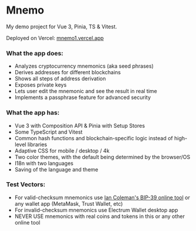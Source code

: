# Mnemo

My demo project for Vue 3, Pinia, TS & Vitest.

Deployed on Vercel: [mnemo1.vercel.app](https://mnemo1.vercel.app) 

### What the app does:
- Analyzes cryptocurrency mnemonics (aka seed phrases)
- Derives addresses for different blockchains
- Shows all steps of address derivation
- Exposes private keys
- Lets user edit the mnemonic and see the result in real time
- Implements a passphrase feature for advanced security  

### What the app has:
- Vue 3 with Composition API & Pinia with Setup Stores
- Some TypeScript and Vitest
- Common hash functions and blockchain-specific logic instead of high-level libraries
- Adaptive CSS for mobile / desktop / 4k
- Two color themes, with the default being determined by the browser/OS
- I18n with two languages
- Saving of the language and theme

### Test Vectors:
- For valid-checksum mnemonics use [Ian Coleman's BIP-39 online tool](https://iancoleman.io/bip39/) or any wallet app (MetaMask, Trust Wallet, etc)
- For invalid-checksum mnemonics use Electrum Wallet desktop app
- NEVER USE mnemonics with real coins and tokens in this or any other online tool